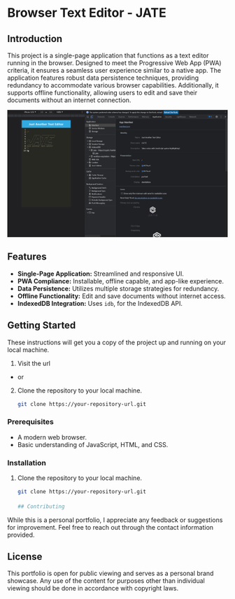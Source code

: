 # Browser Text Editor - JATE

## Introduction

This project is a single-page application that functions as a text editor running in the browser. Designed to meet the Progressive Web App (PWA) criteria, it ensures a seamless user experience similar to a native app. The application features robust data persistence techniques, providing redundancy to accommodate various browser capabilities. Additionally, it supports offline functionality, allowing users to edit and save their documents without an internet connection.

![Image of application](./client/src/images/jate.png)

## Features

- **Single-Page Application:** Streamlined and responsive UI.
- **PWA Compliance:** Installable, offline capable, and app-like experience.
- **Data Persistence:** Utilizes multiple storage strategies for redundancy.
- **Offline Functionality:** Edit and save documents without internet access.
- **IndexedDB Integration:** Uses `idb`, for the IndexedDB API.

## Getting Started

These instructions will get you a copy of the project up and running on your local machine.

1. Visit the url

- or

2. Clone the repository to your local machine.
   ```bash
   git clone https://your-repository-url.git
   ```

### Prerequisites

- A modern web browser.
- Basic understanding of JavaScript, HTML, and CSS.

### Installation

1. Clone the repository to your local machine.

   ```bash
   git clone https://your-repository-url.git

   ## Contributing
   ```

While this is a personal portfolio, I appreciate any feedback or suggestions for improvement. Feel free to reach out through the contact information provided.

## License

This portfolio is open for public viewing and serves as a personal brand showcase. Any use of the content for purposes other than individual viewing should be done in accordance with copyright laws.
